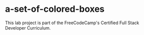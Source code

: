 # a-set-of-colored-boxes

This lab project is part of the FreeCodeCamp's Certified Full Stack Developer Curriculum.
